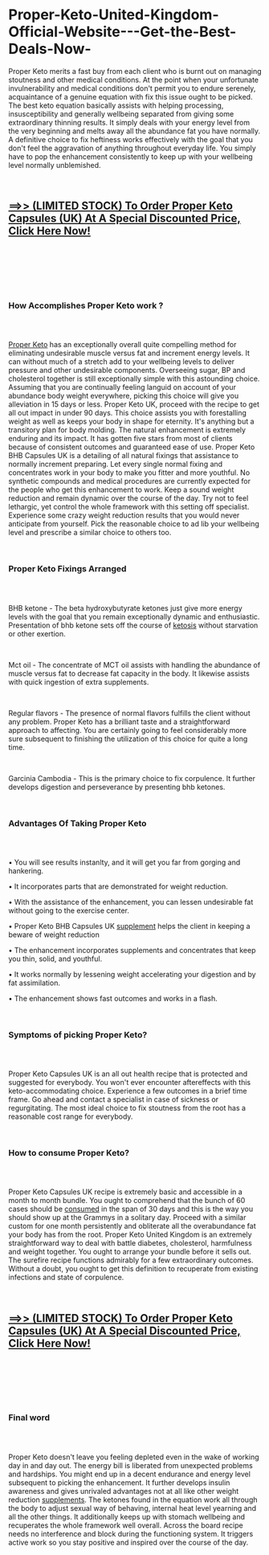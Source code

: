 # Proper-Keto-United-Kingdom-Official-Website---Get-the-Best-Deals-Now-

<p>Proper Keto merits a fast buy from each client who is burnt out on managing stoutness and other medical conditions. At the point when your unfortunate invulnerability and medical conditions don't permit you to endure serenely, acquaintance of a genuine equation with fix this issue ought to be picked. The best keto equation basically assists with helping processing, insusceptibility and generally wellbeing separated from giving some extraordinary thinning results. It simply deals with your energy level from the very beginning and melts away all the abundance fat you have normally. A definitive choice to fix heftiness works effectively with the goal that you don't feel the aggravation of anything throughout everyday life. You simply have to pop the enhancement consistently to keep up with your wellbeing level normally unblemished.</p>
<p>&nbsp;</p>
<h2><strong><a href="https://properketocapsules.uk/go/checkout/">==&gt;&gt; (LIMITED STOCK) To Order Proper Keto Capsules (UK) At A Special Discounted Price, Click Here Now!</a></strong></h2>
<h2>&nbsp;</h2>
<p><a href="https://properketocapsules.uk/go/checkout/"><img src="https://storage.penzu.com/g/1LtEkRPG3jEznfd2" alt="" /></a></p>
<p>&nbsp;</p>
<h3><strong>How Accomplishes Proper Keto work ?</strong></h3>
<h3>&nbsp;</h3>
<p><a href="https://properketocapsules.uk/">Proper Keto</a>&nbsp;has an exceptionally overall quite compelling method for eliminating undesirable muscle versus fat and increment energy levels. It can without much of a stretch add to your wellbeing levels to deliver pressure and other undesirable components. Overseeing sugar, BP and cholesterol together is still exceptionally simple with this astounding choice. Assuming that you are continually feeling languid on account of your abundance body weight everywhere, picking this choice will give you alleviation in 15 days or less. Proper Keto UK, proceed with the recipe to get all out impact in under 90 days. This choice assists you with forestalling weight as well as keeps your body in shape for eternity. It's anything but a transitory plan for body molding. The natural enhancement is extremely enduring and its impact. It has gotten five stars from most of clients because of consistent outcomes and guaranteed ease of use. Proper Keto BHB Capsules UK is a detailing of all natural fixings that assistance to normally increment preparing. Let every single normal fixing and concentrates work in your body to make you fitter and more youthful. No synthetic compounds and medical procedures are currently expected for the people who get this enhancement to work. Keep a sound weight reduction and remain dynamic over the course of the day. Try not to feel lethargic, yet control the whole framework with this setting off specialist. Experience some crazy weight reduction results that you would never anticipate from yourself. Pick the reasonable choice to ad lib your wellbeing level and prescribe a similar choice to others too.</p>
<p>&nbsp;</p>
<h3><strong>Proper Keto Fixings Arranged</strong></h3>
<h3>&nbsp;</h3>
<p>BHB ketone - The beta hydroxybutyrate ketones just give more energy levels with the goal that you remain exceptionally dynamic and enthusiastic. Presentation of bhb ketone sets off the course of&nbsp;<a href="https://glyco-active.com/">ketosis</a>&nbsp;without starvation or other exertion.</p>
<p>&nbsp;</p>
<p>Mct oil - The concentrate of MCT oil assists with handling the abundance of muscle versus fat to decrease fat capacity in the body. It likewise assists with quick ingestion of extra supplements.</p>
<p>&nbsp;</p>
<p>Regular flavors - The presence of normal flavors fulfills the client without any problem. Proper Keto has a brilliant taste and a straightforward approach to affecting. You are certainly going to feel considerably more sure subsequent to finishing the utilization of this choice for quite a long time.</p>
<p>&nbsp;</p>
<p>Garcinia Cambodia - This is the primary choice to fix corpulence. It further develops digestion and perseverance by presenting bhb ketones.</p>
<p>&nbsp;</p>
<h3><strong>Advantages Of Taking Proper Keto</strong></h3>
<h3>&nbsp;</h3>
<p>&bull;&nbsp;You will see results instanlty, and it will get you far from gorging and hankering.</p>
<p>&bull;&nbsp;It incorporates parts that are demonstrated for weight reduction.</p>
<p>&bull;&nbsp;With the assistance of the enhancement, you can lessen undesirable fat without going to the exercise center.</p>
<p>&bull;&nbsp;Proper Keto BHB Capsules UK&nbsp;<a href="https://pureslim-x.dk/proper-keto/">supplement</a>&nbsp;helps the client in keeping a beware of weight reduction</p>
<p>&bull;&nbsp;The enhancement incorporates supplements and concentrates that keep you thin, solid, and youthful.</p>
<p>&bull;&nbsp;It works normally by lessening weight accelerating your digestion and by fat assimilation.</p>
<p>&bull;&nbsp;The enhancement shows fast outcomes and works in a flash.</p>
<p>&nbsp;</p>
<h3><strong>Symptoms of picking Proper Keto?</strong></h3>
<h3>&nbsp;</h3>
<p>Proper Keto Capsules UK is an all out health recipe that is protected and suggested for everybody. You won't ever encounter aftereffects with this keto-accommodating choice. Experience a few outcomes in a brief time frame. Go ahead and contact a specialist in case of sickness or regurgitating. The most ideal choice to fix stoutness from the root has a reasonable cost range for everybody.</p>
<p>&nbsp;</p>
<h3><strong>How to consume Proper Keto?</strong></h3>
<h3>&nbsp;</h3>
<p>Proper Keto Capsules UK recipe is extremely basic and accessible in a month to month bundle. You ought to comprehend that the bunch of 60 cases should be&nbsp;<a href="https://properketocapsules.de/">consumed</a>&nbsp;in the span of 30 days and this is the way you should show up at the Grammys in a solitary day. Proceed with a similar custom for one month persistently and obliterate all the overabundance fat your body has from the root. Proper Keto United Kingdom is an extremely straightforward way to deal with battle diabetes, cholesterol, harmfulness and weight together. You ought to arrange your bundle before it sells out. The surefire recipe functions admirably for a few extraordinary outcomes. Without a doubt, you ought to get this definition to recuperate from existing infections and state of corpulence.</p>
<p>&nbsp;</p>
<h2><strong><a href="https://properketocapsules.uk/go/checkout/">==&gt;&gt; (LIMITED STOCK) To Order Proper Keto Capsules (UK) At A Special Discounted Price, Click Here Now!</a></strong></h2>
<h2>&nbsp;</h2>
<p><a href="https://properketocapsules.uk/go/checkout/"><img src="https://storage.penzu.com/g/jcwXjGfeiJwv1LJ1" alt="" /></a></p>
<p>&nbsp;</p>
<h3><strong>Final word</strong></h3>
<h3>&nbsp;</h3>
<p>Proper Keto doesn't leave you feeling depleted even in the wake of working day in and day out. The energy bill is liberated from unexpected problems and hardships. You might end up in a decent endurance and energy level subsequent to picking the enhancement. It further develops insulin awareness and gives unrivaled advantages not at all like other weight reduction&nbsp;<a href="https://lumileann.co.uk/proper-keto/">supplements</a>. The ketones found in the equation work all through the body to adjust sexual way of behaving, internal heat level yearning and all the other things. It additionally keeps up with stomach wellbeing and recuperates the whole framework well overall. Across the board recipe needs no interference and block during the functioning system. It triggers active work so you stay positive and inspired over the course of the day.</p>
